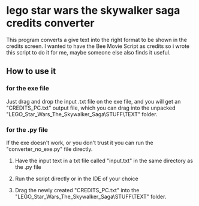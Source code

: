 # lego star wars the skywalker saga credits converter
This program converts a give text into the right format to be shown in the credits screen.
I wanted to have the Bee Movie Script as credits so i wrote this script to do it for me, 
maybe someone else also finds it useful.

## How to use it
### for the exe file
Just drag and drop the input .txt file on the exe file, and you will get an "CREDITS_PC.txt" output file,
which you can drag into the unpacked "LEGO_Star_Wars_The_Skywalker_Saga\STUFF\TEXT" folder.

### for the .py file
If the exe doesn't work, or you don't trust it you can run the "converter_no_exe.py" file directly.

1. Have the input text in a txt file called "input.txt" in the same directory as the .py file


2. Run the script directly or in the IDE of your choice


3. Drag the newly created "CREDITS_PC.txt" into the "LEGO_Star_Wars_The_Skywalker_Saga\STUFF\TEXT" folder.
